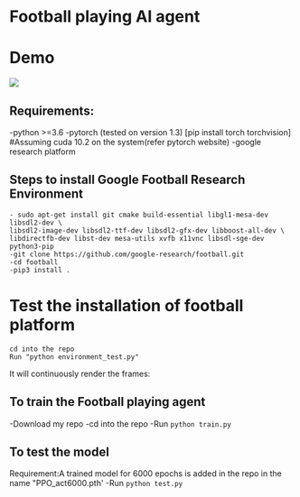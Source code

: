 # Football playing AI agent


# Demo
![](demo.gif)


## Requirements:
-python >=3.6
-pytorch (tested on version 1.3) [pip install torch torchvision] #Assuming cuda 10.2 on the system(refer pytorch website)
-google research platform

## Steps to install Google Football Research Environment

```
- sudo apt-get install git cmake build-essential libgl1-mesa-dev libsdl2-dev \
libsdl2-image-dev libsdl2-ttf-dev libsdl2-gfx-dev libboost-all-dev \
libdirectfb-dev libst-dev mesa-utils xvfb x11vnc libsdl-sge-dev python3-pip
-git clone https://github.com/google-research/football.git
-cd football
-pip3 install .

```

# Test the installation of football platform

```
cd into the repo
Run "python environment_test.py"
```

It will continuously render the frames:

## To train the Football playing agent

-Download my repo
-cd into the repo
-Run
```python train.py```

## To test the model

Requirement:A trained model for 6000 epochs is added in the repo in the name "PPO_act6000.pth'
-Run 
```python test.py```
